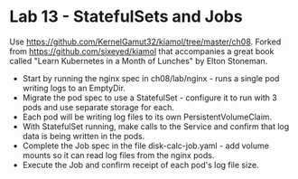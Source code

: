 # Lab 13 - StatefulSets and Jobs

Use https://github.com/KernelGamut32/kiamol/tree/master/ch08. Forked from https://github.com/sixeyed/kiamol that accompanies a great book called "Learn Kubernetes in a Month of Lunches" by Elton Stoneman.

* Start by running the nginx spec in ch08/lab/nginx - runs a single pod writing logs to an EmptyDir.
* Migrate the pod spec to use a StatefulSet - configure it to run with 3 pods and use separate storage for each.
* Each pod will be writing log files to its own PersistentVolumeClaim.
* With StatefulSet running, make calls to the Service and confirm that log data is being written in the pods.
* Complete the Job spec in the file disk-calc-job.yaml - add volume mounts so it can read log files from the nginx pods.
* Execute the Job and confirm receipt of each pod's log file size.